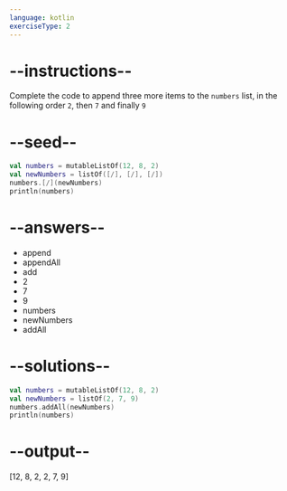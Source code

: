 ```yaml
---
language: kotlin
exerciseType: 2
---
```


# --instructions--

Complete the code to append three more items to the `numbers` list, in the following order `2`, then `7` and finally `9`

# --seed--

```kotlin
val numbers = mutableListOf(12, 8, 2)
val newNumbers = listOf([/], [/], [/])
numbers.[/](newNumbers)
println(numbers)
```

# --answers--

- append
- appendAll
- add
- 2
- 7
- 9
- numbers
- newNumbers
- addAll

# --solutions--

```kotlin
val numbers = mutableListOf(12, 8, 2)
val newNumbers = listOf(2, 7, 9)
numbers.addAll(newNumbers)
println(numbers)
```

# --output--

[12, 8, 2, 2, 7, 9]

